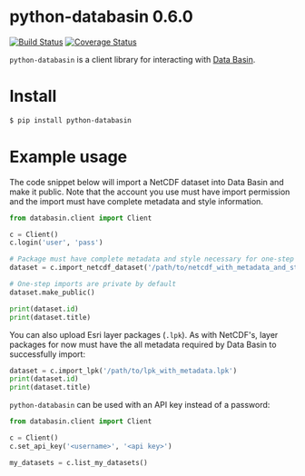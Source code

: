 # python-databasin 0.6.0

[![Build Status](https://travis-ci.org/consbio/python-databasin.png?branch=master)](https://travis-ci.org/consbio/python-databasin) [![Coverage Status](https://coveralls.io/repos/consbio/python-databasin/badge.svg?branch=master&service=github)](https://coveralls.io/github/consbio/python-databasin?branch=master)

```python-databasin``` is a client library for interacting with [Data Basin](http://databasin.org).

# Install
```bash
$ pip install python-databasin
```

# Example usage
The code snippet below will import a NetCDF dataset into Data Basin and make it public. Note that the account you use 
must have import permission and the import must have complete metadata and style information.

```python
from databasin.client import Client

c = Client()
c.login('user', 'pass')

# Package must have complete metadata and style necessary for one-step import
dataset = c.import_netcdf_dataset('/path/to/netcdf_with_metadata_and_style.zip')

# One-step imports are private by default
dataset.make_public()

print(dataset.id)
print(dataset.title)
```

You can also upload Esri layer packages (`.lpk`). As with NetCDF's, layer packages for now must have the all metadata
required by Data Basin to successfully import:

```python
dataset = c.import_lpk('/path/to/lpk_with_metadata.lpk')
print(dataset.id)
print(dataset.title)
```

`python-databasin` can be used with an API key instead of a password:

```python
from databasin.client import Client

c = Client()
c.set_api_key('<username>', '<api key>')

my_datasets = c.list_my_datasets()
```
